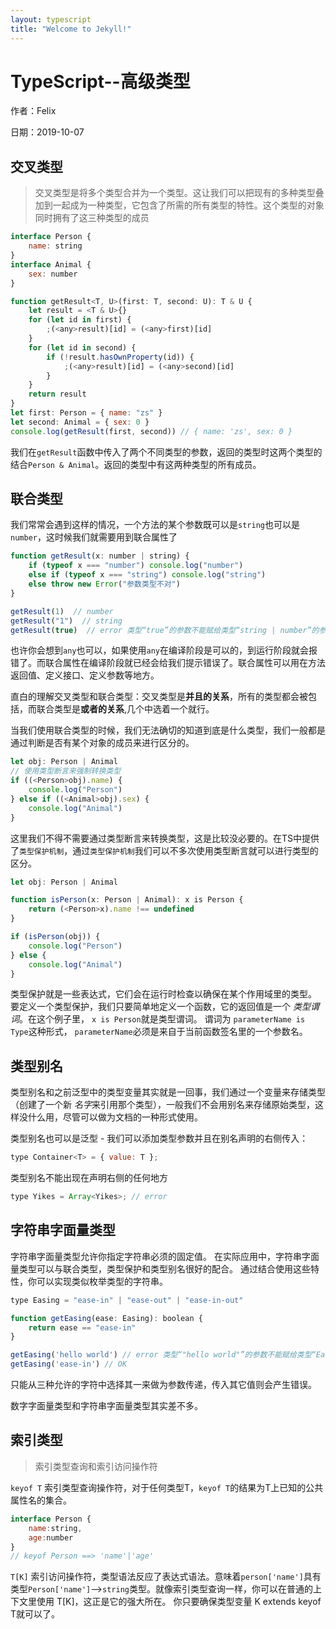 ```yaml
---
layout: typescript
title: "Welcome to Jekyll!"
---
```

# TypeScript--高级类型

作者：Felix

日期：2019-10-07

## 交叉类型

> 交叉类型是将多个类型合并为一个类型。这让我们可以把现有的多种类型叠加到一起成为一种类型，它包含了所需的所有类型的特性。这个类型的对象同时拥有了这三种类型的成员

```js
interface Person {
    name: string
}
interface Animal {
    sex: number
}

function getResult<T, U>(first: T, second: U): T & U {
    let result = <T & U>{}
    for (let id in first) {
        ;(<any>result)[id] = (<any>first)[id]
    }
    for (let id in second) {
        if (!result.hasOwnProperty(id)) {
            ;(<any>result)[id] = (<any>second)[id]
        }
    }
    return result
}
let first: Person = { name: "zs" }
let second: Animal = { sex: 0 }
console.log(getResult(first, second)) // { name: 'zs', sex: 0 }

```

我们在`getResult`函数中传入了两个不同类型的参数，返回的类型时这两个类型的结合`Person & Animal`。返回的类型中有这两种类型的所有成员。

## 联合类型

我们常常会遇到这样的情况，一个方法的某个参数既可以是`string`也可以是`number`，这时候我们就需要用到联合属性了

```js
function getResult(x: number | string) {
    if (typeof x === "number") console.log("number")
    else if (typeof x === "string") console.log("string")
    else throw new Error("参数类型不对")
}

getResult(1)  // number
getResult("1")  // string
getResult(true)  // error 类型“true”的参数不能赋给类型“string | number”的参数。ts(2345)
```

也许你会想到`any`也可以，如果使用`any`在编译阶段是可以的，到运行阶段就会报错了。而联合属性在编译阶段就已经会给我们提示错误了。联合属性可以用在方法返回值、定义接口、定义参数等地方。

直白的理解交叉类型和联合类型：交叉类型是**并且的关系**，所有的类型都会被包括，而联合类型是**或者的关系**,几个中选着一个就行。

当我们使用联合类型的时候，我们无法确切的知道到底是什么类型，我们一般都是通过判断是否有某个对象的成员来进行区分的。

```js
let obj: Person | Animal
// 使用类型断言来强制转换类型
if ((<Person>obj).name) {
    console.log("Person")
} else if ((<Animal>obj).sex) {
    console.log("Animal")
}
```

这里我们不得不需要通过类型断言来转换类型，这是比较没必要的。在TS中提供了`类型保护机制`，通过`类型保护机制`我们可以不多次使用类型断言就可以进行类型的区分。

```js
let obj: Person | Animal

function isPerson(x: Person | Animal): x is Person {
    return (<Person>x).name !== undefined
}

if (isPerson(obj)) {
    console.log("Person")
} else {
    console.log("Animal")
}
```

类型保护就是一些表达式，它们会在运行时检查以确保在某个作用域里的类型。 要定义一个类型保护，我们只要简单地定义一个函数，它的返回值是一个 *类型谓词*。在这个例子里， `x is Person`就是类型谓词。 谓词为 `parameterName is Type`这种形式， `parameterName`必须是来自于当前函数签名里的一个参数名。

## 类型别名

类型别名和之前泛型中的类型变量其实就是一回事，我们通过一个变量来存储类型（创建了一个新 *名字*来引用那个类型），一般我们不会用别名来存储原始类型，这样没什么用，尽管可以做为文档的一种形式使用。

类型别名也可以是泛型 - 我们可以添加类型参数并且在别名声明的右侧传入：

```js
type Container<T> = { value: T };
```

类型别名不能出现在声明右侧的任何地方

```js
type Yikes = Array<Yikes>; // error
```

## 字符串字面量类型

字符串字面量类型允许你指定字符串必须的固定值。 在实际应用中，字符串字面量类型可以与联合类型，类型保护和类型别名很好的配合。 通过结合使用这些特性，你可以实现类似枚举类型的字符串。

```js
type Easing = "ease-in" | "ease-out" | "ease-in-out"

function getEasing(ease: Easing): boolean {
    return ease == "ease-in"
}

getEasing('hello world') // error 类型“"hello world"”的参数不能赋给类型“Easing”的参数。ts(2345)
getEasing('ease-in') // OK
```

只能从三种允许的字符中选择其一来做为参数传递，传入其它值则会产生错误。



数字字面量类型和字符串字面量类型其实差不多。


## 索引类型 

> 索引类型查询和索引访问操作符

`keyof T` 索引类型查询操作符，对于任何类型T，`keyof T`的结果为T上已知的公共属性名的集合。
```js
interface Person {
    name:string,
    age:number
}
// keyof Person ==> 'name'|'age'
```

`T[K]` 索引访问操作符，类型语法反应了表达式语法。意味着`person['name']`具有类型`Person['name']`-->`string`类型。就像索引类型查询一样，你可以在普通的上下文里使用 T[K]，这正是它的强大所在。 你只要确保类型变量 K extends keyof T就可以了。
